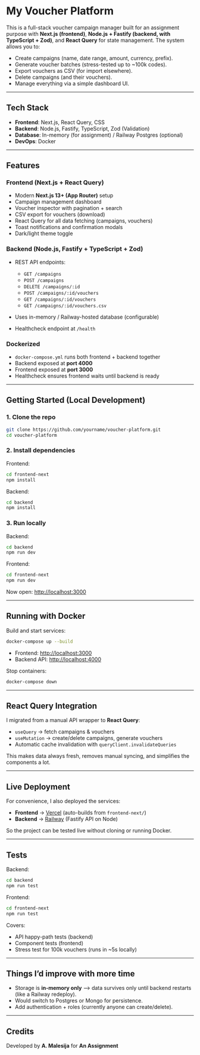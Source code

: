 # My Voucher Platform

This is a full-stack voucher campaign manager built for an assignment purpose with **Next.js (frontend)**, **Node.js + Fastify (backend, with TypeScript + Zod)**, and **React Query** for state management. The system allows you to:

* Create campaigns (name, date range, amount, currency, prefix).
* Generate voucher batches (stress-tested up to ~100k codes).
* Export vouchers as CSV (for import elsewhere).
* Delete campaigns (and their vouchers).
* Manage everything via a simple dashboard UI.

---

## Tech Stack

* **Frontend**: Next.js, React Query, CSS
* **Backend**: Node.js, Fastify, TypeScript, Zod (Validation)
* **Database**: In-memory (for assignment) / Railway Postgres (optional)
* **DevOps**: Docker

---

## Features

### Frontend (Next.js + React Query)

* Modern **Next.js 13+ (App Router)** setup
* Campaign management dashboard
* Voucher inspector with pagination + search
* CSV export for vouchers (download)
* React Query for all data fetching (campaigns, vouchers)
* Toast notifications and confirmation modals
* Dark/light theme toggle

### Backend (Node.js, Fastify + TypeScript + Zod)

* REST API endpoints:

  * `GET /campaigns`
  * `POST /campaigns`
  * `DELETE /campaigns/:id`
  * `POST /campaigns/:id/vouchers`
  * `GET /campaigns/:id/vouchers`
  * `GET /campaigns/:id/vouchers.csv`
* Uses in-memory / Railway-hosted database (configurable)
* Healthcheck endpoint at `/health`

### Dockerized

* `docker-compose.yml` runs both frontend + backend together
* Backend exposed at **port 4000**
* Frontend exposed at **port 3000**
* Healthcheck ensures frontend waits until backend is ready

---

## Getting Started (Local Development)

### 1. Clone the repo

```bash
git clone https://github.com/yourname/voucher-platform.git
cd voucher-platform
```

### 2. Install dependencies

Frontend:

```bash
cd frontend-next
npm install
```

Backend:

```bash
cd backend
npm install
```

### 3. Run locally

Backend:

```bash
cd backend
npm run dev
```

Frontend:

```bash
cd frontend-next
npm run dev
```

Now open: [http://localhost:3000](http://localhost:3000)

---

## Running with Docker

Build and start services:

```bash
docker-compose up --build
```

* Frontend: [http://localhost:3000](http://localhost:3000)
* Backend API: [http://localhost:4000](http://localhost:4000)

Stop containers:

```bash
docker-compose down
```

---

## React Query Integration

I migrated from a manual API wrapper to **React Query**:

* `useQuery` → fetch campaigns & vouchers
* `useMutation` → create/delete campaigns, generate vouchers
* Automatic cache invalidation with `queryClient.invalidateQueries`

This makes data always fresh, removes manual syncing, and simplifies the components a lot.

---

## Live Deployment

For convenience, I also deployed the services:

* **Frontend** → [Vercel](https://my-voucher-platform.vercel.app/) (auto-builds from `frontend-next/`)
* **Backend** → [Railway](https://railway.app) (Fastify API on Node)

So the project can be tested live without cloning or running Docker.

---

## Tests

Backend:

```bash
cd backend
npm run test
```

Frontend:

```bash
cd frontend-next
npm run test
```

Covers:

* API happy-path tests (backend)
* Component tests (frontend)
* Stress test for 100k vouchers (runs in ~5s locally)

---

## Things I’d improve with more time

* Storage is **in-memory only** --> data survives only until backend restarts (like a Railway redeploy).
* Would switch to Postgres or Mongo for persistence.
* Add authentication + roles (currently anyone can create/delete).

---

## Credits

Developed by **A. Malesija** for **An Assignment**
